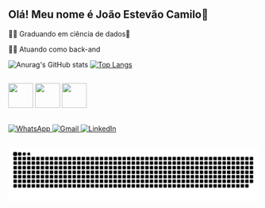 ## Olá! Meu nome é João Estevão Camilo👋
👨‍🎓 Graduando em ciência de dados🎲

👨‍💼 Atuando como back-and

![Anurag's GitHub stats](https://github-readme-stats.vercel.app/api?username=Joaocamilo1508&show_icons=true&theme=radical)
[![Top Langs](https://github-readme-stats.vercel.app/api/top-langs/?username=Joaocamilo1508)](https://github.com/anuraghazra/github-readme-stats)

##
<img src="https://cdn.jsdelivr.net/gh/devicons/devicon/icons/python/python-original.svg" width="50" height="50"/> <img src="https://cdn.jsdelivr.net/gh/devicons/devicon/icons/java/java-original.svg" width="50" height="50"/> <img src="https://cdn.jsdelivr.net/gh/devicons/devicon/icons/mysql/mysql-original.svg" width="50" height="50"/>

##
<a href="https://wa.me/+5519989423848" target="_blank">
    <img src="https://img.shields.io/badge/WhatsApp-25D366?style=for-the-badge&logo=whatsapp&logoColor=white" alt="WhatsApp"/>
</a>
<a href="mailto:camilojoaoestevao@gmail.com" target="_blank">
    <img src="https://img.shields.io/badge/Gmail-D14836?style=for-the-badge&logo=gmail&logoColor=white" alt="Gmail"/>
</a>
<a href="https://www.linkedin.com/in/www.linkedin.com/in/
joão-estevão-camilo-b1680822a
Nome fantasia da URL
" target="_blank">
    <img src="https://img.shields.io/badge/LinkedIn-0077B5?style=for-the-badge&logo=linkedin&logoColor=white" alt="LinkedIn"/>
</a>

 ##
  <picture align="center">
  <source media="(prefers-color-scheme: dark)" srcset="https://raw.githubusercontent.com/Joaocamilo1508/Joaocamilo1508/output/github-contribution-grid-snake-dark.svg">
  <source media="(prefers-color-scheme: light)" srcset="https://raw.githubusercontent.com/Joaocamilo1508/Joaocamilo1508/output/github-contribution-grid-snake-dark.svg">
  <img align="center" alt="github contribution grid snake animation" src="https://raw.githubusercontent.com/Joaocamilo1508/Joaocamilo1508/output/github-contribution-grid-snake.svg">
</picture>
 
